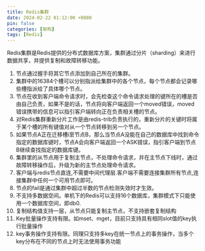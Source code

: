 ```yaml
---
title: Redis集群
date: 2024-02-22 01:12:00 +0800
pin: false 
categories: [架构]
tags: [Redis]
---
```


Redis集群是Redis提供的分布式数据库方案，集群通过分片（sharding）来进行数据共享，并提供复制和故障转移功能。

1. 节点通过握手将其它节点添加到自己所在的集群。
2. 集群中的16384个槽可以分别指派给集群中的各个节点，每个节点都会记录哪些槽指派给了具体哪个节点。
3. 节点在收到客户端命令请求时，会先检查这个命令请求处理的键所在的槽是否由自己负责，如果不是的话，节点将向客户端返回一个moved错误，moved错误携带的信息可以指引客户端转向正在负责相关槽的节点。
4. 对Redis集群重新分片工作是由redis-trib负责执行的，重新分片的关键时将属于某个槽的所有键值对从一个节点转移到另一个节点。
5. 如果节点A正在迁移槽i至节点B，那么当节点A没能在自己的数据库中找到命令指定的数据库键时，节点A会向客户端返回一个ASK错误，指引客户端到节点B继续查找指定的数据库键。
6. 集群里的从节点用于复制主节点，不处理命令请求，并在主节点下线时，通过故障转移操作后，升级为新的主节点处理命令请求。
7. 客户端与redis节点直连,不需要中间代理层.客户端不需要连接集群所有节点,连接集群中任何一个可用节点即可。
8. 节点的fail是通过集群中超过半数的节点检测失效时才生效。
9. 不支持多数据空间。单机下的Redis可以支持16个数据库，集群模式下只能使用一个数据库空间，即db0.
10. 复制结构值支持一层，从节点只能复制主节点，不支持嵌套复制结构
11. Key批量操作支持有限。如mset、mget，目前只支持具有相同slot值的key执行批量操作
12. key事务操作支持有限。同理只支持多key在统一节点上的事务操作，当多个key分布在不同的节点上时无法使用事务功能
